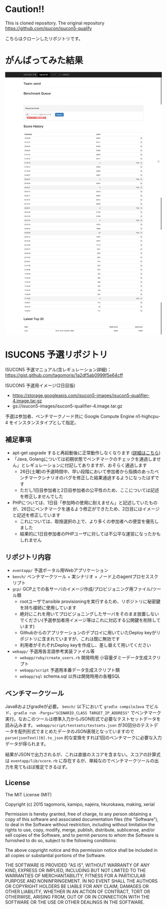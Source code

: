 # Caution!!

This is cloned repository.
The original repository https://github.com/isucon/isucon5-qualify

こちらはクローンしたリポジトリです。

# がんばってみた結果

![Result](./ISUCON5.png "Result")

# ISUCON5 予選リポジトリ

ISUCON5 予選マニュアル(含レギュレーション詳細)： https://gist.github.com/tagomoris/1a2df5ab0999f5e64cff

ISUCON5 予選用イメージ(2日目版)

* https://storage.googleapis.com/isucon5-images/isucon5-qualifier-4.image.tar.gz
* gs://isucon5-images/isucon5-qualifier-4.image.tar.gz

予選は参加者、ベンチマークノード共に Google Compute Engine n1-highcpu-4 をインスタンスタイプとして指定。

## 補足事項

* apt-get upgrade すると再起動後に正常動作しなくなります ([詳細はこちら](http://isucon.net/archives/45532743.html))
* 「Java, Golangについては初期状態でベンチマークのチェックを通過しません」とレギュレーションに付記してありますが、おそらく通過します
  * 26日(土曜)の予選時間中、早い段階において参加者から指摘のあったベンチマークシナリオのバグを修正した結果通過するようになったはずです
  * ただし1日目参加者と2日目参加者の公平性のため、ここについては記述を修正しませんでした
* PHPについては、1日目「参加時の使用に耐えません」と記述していたものが、26日にベンチマークを通るよう修正ができたため、2日目にはイメージと記述を修正しています
  * これについては、取捨選択の上で、より多くの参加者への便宜を優先しました
  * 結果的に1日目参加者のPHPユーザに対しては不公平な運営になったかもしれません

## リポジトリ内容

* `eventapp/` 予選ポータル用Webアプリケーション
* `bench/` ベンチマークツール + 実シナリオ + ノード上のagentプロセススクリプト
* `gcp/` GCP上での各サーバのイメージ作成/プロビジョニング用ファイル/ツール類
  * rootユーザでansible provisioningを実行するため、リポジトリに秘密鍵を持ち接続に使用しています
  * 絶対にこれを用いてプロビジョニングしたサーバをそのまま放置しないでください(予選参加者用イメージ等はこれに対応する公開鍵を削除しています)
  * Githubからのアプリケーションのデプロイに用いていたDeploy keyがリポジトリに含まれていますが、これは既に無効です
  * 利用者がそれぞれDeploy keyを作成し、差し替えて用いてください
* `webapp/` 予選用各言語参考実装ファイル等
  * `webapp/ruby/create_users.rb` 開発時用 小容量ダミーデータ生成スクリプト
  * `webapp/script` 予選用本番データ生成スクリプト類
  * `webapp/sql` schema.sql 以外は開発時用の各種SQL

## ベンチマークツール

Java8およびgradleが必要。 `bench/` 以下において `gradle compileJava` でビルド、`gradle run -Pargs="SCENARIO_CLASS TARGET_IP_ADDRESS"` でベンチマーク実行。なおこのツールは標準入力からJSON形式で必要なテストセットデータを読み込みます。
`webapp/script/testsets/testsets.json` が30回分のテストデータを配列形式でまとめたデータのJSON表現となっていますので `parse(jsonText)[0].to_json` 的な変換をすれば1回のベンチマークに必要な入力データが得られます。

結果がJSONで出力されるが、これは直接のスコアを含まない。スコアの計算式は `eventapp/lib/score.rb` に存在するが、単純なのでベンチマークツールの出力を見てもほぼ推定できるはず。

## License

The MIT License (MIT)

Copyright (c) 2015 tagomoris, kamipo, najeira, hkurokawa, making, xerial

Permission is hereby granted, free of charge, to any person obtaining a copy
of this software and associated documentation files (the "Software"), to deal
in the Software without restriction, including without limitation the rights
to use, copy, modify, merge, publish, distribute, sublicense, and/or sell
copies of the Software, and to permit persons to whom the Software is
furnished to do so, subject to the following conditions:

The above copyright notice and this permission notice shall be included in
all copies or substantial portions of the Software.

THE SOFTWARE IS PROVIDED "AS IS", WITHOUT WARRANTY OF ANY KIND, EXPRESS OR
IMPLIED, INCLUDING BUT NOT LIMITED TO THE WARRANTIES OF MERCHANTABILITY,
FITNESS FOR A PARTICULAR PURPOSE AND NONINFRINGEMENT. IN NO EVENT SHALL THE
AUTHORS OR COPYRIGHT HOLDERS BE LIABLE FOR ANY CLAIM, DAMAGES OR OTHER
LIABILITY, WHETHER IN AN ACTION OF CONTRACT, TORT OR OTHERWISE, ARISING FROM,
OUT OF OR IN CONNECTION WITH THE SOFTWARE OR THE USE OR OTHER DEALINGS IN
THE SOFTWARE.
